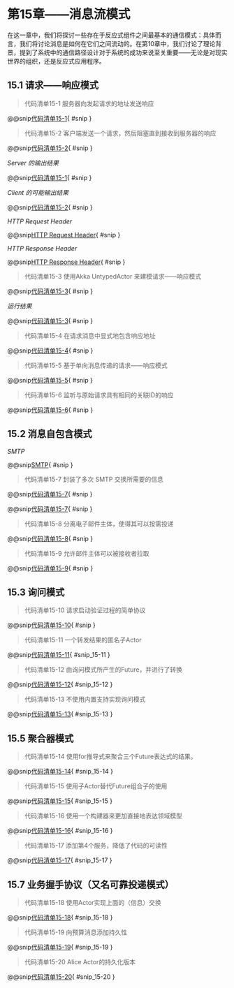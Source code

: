 # 第15章——消息流模式

在这一章中，我们将探讨一些存在于反应式组件之间最基本的通信模式：具体而言，我们将讨论消息是如何在它们之间流动的。在第10章中，我们讨论了理论背景，提到了系统中的通信路径设计对于系统的成功来说至关重要——无论是对现实世界的组织，还是反应式应用程序。

## 15.1 请求——响应模式

>代码清单15-1 服务器向发起请求的地址发送响应

@@snip[代码清单15-1](../../../../chapter15/src/main/java/chapter15/Server.java){ #snip }

>代码清单15-2 客户端发送一个请求，然后阻塞直到接收到服务器的响应

@@snip[代码清单15-2](../../../../chapter15/src/main/java/chapter15/Client.java){ #snip }

*Server 的输出结果*

@@snip[代码清单15-1](../../../../chapter15/src/main/output/server.output){ #snip }

*Client 的可能输出结果*

@@snip[代码清单15-2](../../../../chapter15/src/main/output/client.output){ #snip }

*HTTP Request Header*

@@snip[HTTP Request Header](../../../../chapter15/src/main/output/http-request.header){ #snip }

*HTTP Response Header*

@@snip[HTTP Response Header](../../../../chapter15/src/main/output/http-response.header){ #snip }

>代码清单15-3 使用Akka UntypedActor 来建模请求——响应模式

@@snip[代码清单15-3](../../../../chapter15/src/main/scala/chapter15/RequestResponseActors.scala){ #snip }

*运行结果*

@@snip[代码清单15-3](../../../../chapter15/src/main/output/request-response-actors.output){ #snip }

>代码清单15-4 在请求消息中显式地包含响应地址

@@snip[代码清单15-4](../../../../chapter15/src/main/scala/chapter15/RequestResponseTypedActors.scala){ #snip }

>代码清单15-5 基于单向消息传递的请求——响应模式

@@snip[代码清单15-5](../../../../chapter15/src/main/js/request-response.js){ #snip }

>代码清单15-6 监听与原始请求具有相同的关联ID的响应

@@snip[代码清单15-6](../../../../chapter15/src/main/js/request-response-2way.js){ #snip }


## 15.2 消息自包含模式

*SMTP*

@@snip[SMTP](../../../../chapter15/src/main/output/smtp.protocal){ #snip }

>代码清单15-7 封装了多次 SMTP 交换所需要的信息

@@snip[代码清单15-7](../../../../chapter15/src/main/scala/chapter15/SendEmail.scala){ #snip }

@@snip[代码清单15-7](../../../../chapter15/src/main/scala/chapter15/Result.scala){ #snip }

>代码清单15-8 分离电子邮件主体，使得其可以按需投递

@@snip[代码清单15-8](../../../../chapter15/src/main/scala/chapter15/streamed/SendEmail.scala){ #snip }

>代码清单15-9 允许邮件主体可以被接收者拉取

@@snip[代码清单15-9](../../../../chapter15/src/main/scala/chapter15/pullable/SendEmail.scala){ #snip }

## 15.3 询问模式

>代码清单15-10 请求启动验证过程的简单协议

@@snip[代码清单15-10](../../../../chapter15/src/main/scala/chapter15/pattern/ask/Protocal.scala){ #snip }

>代码清单15-11 一个转发结果的匿名子Actor

@@snip[代码清单15-11](../../../../chapter15/src/main/scala/chapter15/pattern/ask/AskPattern.scala){ #snip_15-11 }

>代码清单15-12 由询问模式所产生的Future，并进行了转换

@@snip[代码清单15-12](../../../../chapter15/src/main/scala/chapter15/pattern/ask/AskPattern.scala){ #snip_15-12 }

>代码清单15-13 不使用内置支持实现询问模式

@@snip[代码清单15-13](../../../../chapter15/src/main/scala/chapter15/pattern/ask/AskPattern.scala){ #snip_15-13 }

## 15.5 聚合器模式

>代码清单15-14 使用for推导式来聚合三个Future表达式的结果。

@@snip[代码清单15-14](../../../../chapter15/src/main/scala/chapter15/Aggregator.scala){ #snip_15-14 }

>代码清单15-15 使用子Actor替代Future组合子的使用

@@snip[代码清单15-15](../../../../chapter15/src/main/scala/chapter15/Aggregator.scala){ #snip_15-15 }

>代码清单15-16 使用一个构建器来更加直接地表达领域模型

@@snip[代码清单15-16](../../../../chapter15/src/main/scala/chapter15/Aggregator.scala){ #snip_15-16 }

>代码清单15-17 添加第4个服务，降低了代码的可读性

@@snip[代码清单15-17](../../../../chapter15/src/main/scala/chapter15/Aggregator.scala){ #snip_15-17 }

## 15.7 业务握手协议（又名可靠投递模式）

>代码清单15-18 使用Actor实现上面的（信息）交换

@@snip[代码清单15-18](../../../../chapter15/src/main/scala/chapter15/BusinessHandshake.scala){ #snip_15-18 }

>代码清单15-19 向预算消息添加持久性

@@snip[代码清单15-19](../../../../chapter15/src/main/scala/chapter15/BusinessHandshake.scala){ #snip_15-19 }

>代码清单15-20 Alice Actor的持久化版本

@@snip[代码清单15-20](../../../../chapter15/src/main/scala/chapter15/BusinessHandshake.scala){ #snip_15-20 }